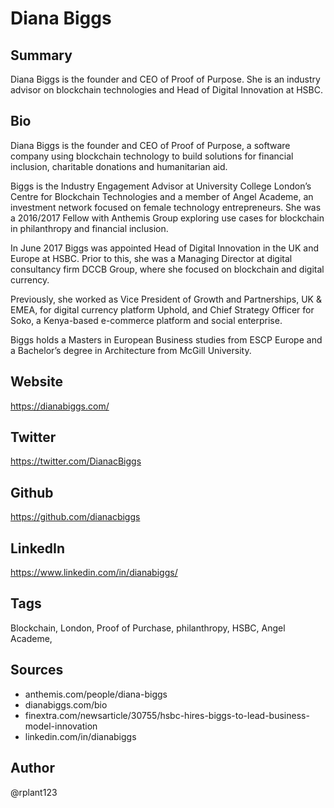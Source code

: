# Diana Biggs

## Summary
Diana Biggs is the founder and CEO of Proof of Purpose. She is an industry advisor on blockchain technologies and Head of Digital Innovation at HSBC.

## Bio
Diana Biggs is the founder and CEO of Proof of Purpose, a software company using blockchain technology to build solutions for financial inclusion, charitable donations and humanitarian aid. 

Biggs is the Industry Engagement Advisor at University College London’s Centre for Blockchain Technologies and a member of Angel Academe, an investment network focused on female technology entrepreneurs. She was a 2016/2017 Fellow with Anthemis Group exploring use cases for blockchain in philanthropy and financial inclusion. 

In June 2017 Biggs was appointed Head of Digital Innovation in the UK and Europe at HSBC. Prior to this, she was a Managing Director at digital consultancy firm DCCB Group, where she focused on blockchain and digital currency. 

Previously, she worked as Vice President of Growth and Partnerships, UK & EMEA, for digital currency platform Uphold, and Chief Strategy Officer for Soko, a Kenya-based e-commerce platform and social enterprise.

Biggs holds a Masters in European Business studies from ESCP Europe and a Bachelor’s degree in Architecture from McGill University.

## Website
https://dianabiggs.com/

## Twitter
https://twitter.com/DianacBiggs

## Github
https://github.com/dianacbiggs

## LinkedIn
https://www.linkedin.com/in/dianabiggs/

## Tags
Blockchain, London, Proof of Purchase, philanthropy, HSBC, Angel Academe, 

## Sources
- anthemis.com/people/diana-biggs
- dianabiggs.com/bio
- finextra.com/newsarticle/30755/hsbc-hires-biggs-to-lead-business-model-innovation
- linkedin.com/in/dianabiggs

## Author
@rplant123
